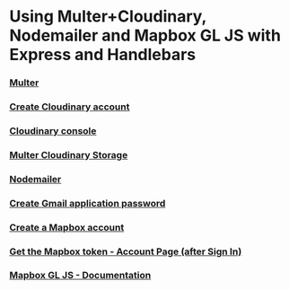 # Using Multer+Cloudinary, Nodemailer and Mapbox GL JS with Express and Handlebars

### [Multer](https://github.com/expressjs/multer#readme)

### [Create Cloudinary account](https://cloudinary.com/users/register/free)

### [Cloudinary console](https://console.cloudinary.com/console)

### [Multer Cloudinary Storage](https://www.npmjs.com/package/multer-storage-cloudinary)

### [Nodemailer](https://nodemailer.com/about/)

### [Create Gmail application password](https://myaccount.google.com/u/1/apppasswords)

### [Create a Mapbox account](https://www.mapbox.com/)

### [Get the Mapbox token - Account Page (after Sign In)](https://account.mapbox.com/)

### [Mapbox GL JS - Documentation](https://docs.mapbox.com/mapbox-gl-js/api/)
